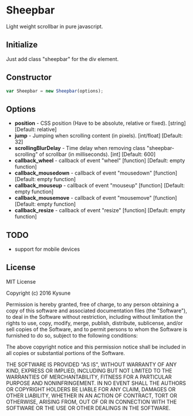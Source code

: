# Sheepbar
Light weight scrollbar in pure javascript.



## Initialize
Just add class "sheepbar" for the div element.

## Constructor
```JavaScript
var Sheepbar = new Sheepbar(options);
```
## Options
- **position** - CSS position (Have to be absolute, relative or fixed). [string] [Default: relative]
- **jump** - Jumping when scrolling content (in pixels). [int/float] [Default: 32]
- **scrollingBlurDelay** - Time delay when removing class "sheepbar-scrolling" of scrollbar (in milliseconds). [int] [Default: 600]
- **callback_wheel** - callback of event "wheel" [function] [Default: empty function]
- **callback_mousedown** - callback of event "mousedown" [function] [Default: empty function]
- **callback_mouseup** - callback of event "mouseup" [function] [Default: empty function]
- **callback_mousemove** - callback of event "mousemove" [function] [Default: empty function]
- **callback_resize** - callback of event "resize" [function] [Default: empty function]

## TODO
- support for mobile devices

## License
MIT License

Copyright (c) 2016 Kysune

Permission is hereby granted, free of charge, to any person obtaining a copy
of this software and associated documentation files (the "Software"), to deal
in the Software without restriction, including without limitation the rights
to use, copy, modify, merge, publish, distribute, sublicense, and/or sell
copies of the Software, and to permit persons to whom the Software is
furnished to do so, subject to the following conditions:

The above copyright notice and this permission notice shall be included in all
copies or substantial portions of the Software.

THE SOFTWARE IS PROVIDED "AS IS", WITHOUT WARRANTY OF ANY KIND, EXPRESS OR
IMPLIED, INCLUDING BUT NOT LIMITED TO THE WARRANTIES OF MERCHANTABILITY,
FITNESS FOR A PARTICULAR PURPOSE AND NONINFRINGEMENT. IN NO EVENT SHALL THE
AUTHORS OR COPYRIGHT HOLDERS BE LIABLE FOR ANY CLAIM, DAMAGES OR OTHER
LIABILITY, WHETHER IN AN ACTION OF CONTRACT, TORT OR OTHERWISE, ARISING FROM,
OUT OF OR IN CONNECTION WITH THE SOFTWARE OR THE USE OR OTHER DEALINGS IN THE
SOFTWARE.
